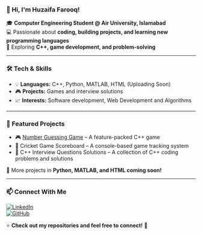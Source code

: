 ### 👋 Hi, I'm Huzaifa Farooq!

🎓 **Computer Engineering Student @ Air University, Islamabad**  
💻 Passionate about **coding, building projects, and learning new programming languages**  
🚀 Exploring **C++, game development, and problem-solving**  

---

### 🛠️ Tech & Skills  
- 💡 **Languages:** C++, Python, MATLAB, HTML (Uploading Soon)  
- 🎮 **Projects:** Games and interview solutions  
- 📈 **Interests:** Software development, Web Development and Algorithms 

---

### 📌 Featured Projects  
- 🎮 [Number Guessing Game](https://github.com/codifyhuzaifa/Ultimate-Number-Guessing-Game) – A feature-packed C++ game  
- 🏏 Cricket Game Scoreboard – A console-based game tracking system  
- 📝 C++ Interview Questions Solutions – A collection of C++ coding problems and solutions  

🚀 More projects in **Python, MATLAB, and HTML coming soon!**  

---

### 📫 Connect With Me  
[![LinkedIn](https://img.shields.io/badge/LinkedIn-blue?logo=linkedin&logoColor=white)](https://www.linkedin.com/in/huzaifa-farooq5)  
[![GitHub](https://img.shields.io/badge/GitHub-000?logo=github&logoColor=white)](https://github.com/codifyhuzaifa)  

⭐ **Check out my repositories and feel free to connect!** 🚀  
